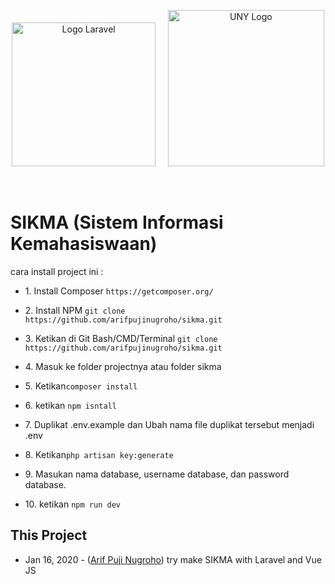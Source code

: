 <p align="center"><a href="https://laravel.com" target="_blank"><img width="230" src="https://laravel.com/assets/img/components/logo-laravel.svg" alt="Logo Laravel"></a>
  &nbsp
  &nbsp
 <a href="https://uny.ac.id/" target="_blank"><img width="250" src="https://www.uny.ac.id/sites/www.uny.ac.id/files/logo%20web%20indo.png" alt="UNY Logo"></a></p>
<br>

<h1>SIKMA (Sistem Informasi Kemahasiswaan)</h1>
cara install project ini :
<br>
<ul>
  <li><p>1. Install Composer <code>https://getcomposer.org/</code></p></li>
  <li><p>2. Install NPM <code>git clone https://github.com/arifpujinugroho/sikma.git</code></p></li>
  <li><p>3. Ketikan di Git Bash/CMD/Terminal <code>git clone https://github.com/arifpujinugroho/sikma.git</code></p></li>
  <li><p>4. Masuk ke folder projectnya atau folder sikma</p></li>
  <li><p>5. Ketikan<code>composer install</code></p></li>
  <li><p>6. ketikan <code>npm isntall</code></p></li>
  <li><p>7. Duplikat .env.example dan Ubah nama file duplikat tersebut menjadi .env</p></li>
  <li><p>8. Ketikan<code>php artisan key:generate</code></p></li>
  <li><p>9. Masukan nama database, username database, dan password database.</p></li>
  <li><p>10. ketikan <code>npm run dev</code></p></li>
</ul>


<h2>This Project</h2>
<ul>
    <li>Jan 16, 2020 - (<a href="https://github.com/arifpujinugroho" target="_blank">Arif Puji Nugroho</a>) try make SIKMA with Laravel and Vue JS</li>
</ul>

